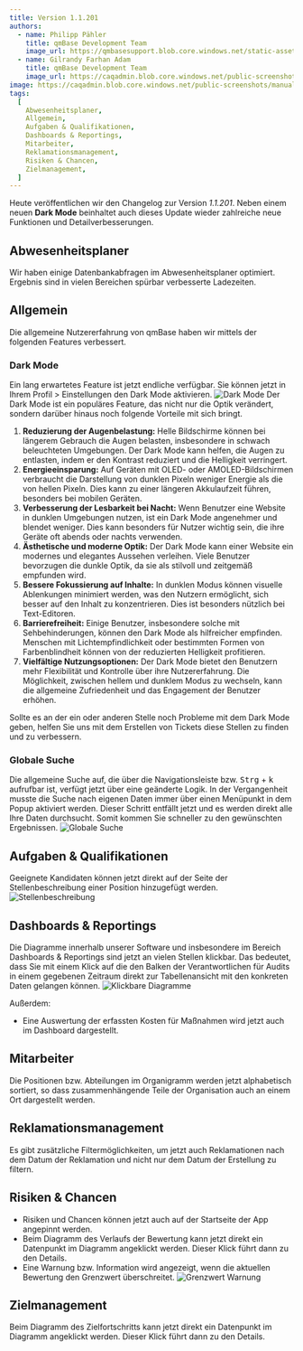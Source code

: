 ```yaml
---
title: Version 1.1.201
authors:
  - name: Philipp Pähler
    title: qmBase Development Team
    image_url: https://qmbasesupport.blob.core.windows.net/static-assets/img/persons/paehler_round.png
  - name: Gilrandy Farhan Adam
    title: qmBase Development Team
    image_url: https://caqadmin.blob.core.windows.net/public-screenshots/manual-screenshots/gilrand-profile-picture.jpg
image: https://caqadmin.blob.core.windows.net/public-screenshots/manual-screenshots/Screenshot%202024-05-31%20darkModeIntor.png
tags:
  [
    Abwesenheitsplaner,
    Allgemein,
    Aufgaben & Qualifikationen,
    Dashboards & Reportings,
    Mitarbeiter,
    Reklamationsmanagement,
    Risiken & Chancen,
    Zielmanagement,
  ]
---
```


Heute veröffentlichen wir den Changelog zur Version _1.1.201_. Neben einem neuen **Dark Mode** beinhaltet auch dieses Update wieder zahlreiche neue Funktionen und Detailverbesserungen.

<!--truncate-->

## Abwesenheitsplaner

Wir haben einige Datenbankabfragen im Abwesenheitsplaner optimiert. Ergebnis sind in vielen Bereichen spürbar verbesserte Ladezeiten.

## Allgemein

Die allgemeine Nutzererfahrung von qmBase haben wir mittels der folgenden Features verbessert.

### Dark Mode

Ein lang erwartetes Feature ist jetzt endliche verfügbar. Sie können jetzt in Ihrem Profil > Einstellungen den Dark Mode aktivieren.
![Dark Mode](https://caqadmin.blob.core.windows.net/public-screenshots/manual-screenshots/Screenshot%202024-05-31%20darkModeIntor.png)
Der Dark Mode ist ein populäres Feature, das nicht nur die Optik verändert, sondern darüber hinaus noch folgende Vorteile mit sich bringt.

1. **Reduzierung der Augenbelastung:**
   Helle Bildschirme können bei längerem Gebrauch die Augen belasten, insbesondere in schwach beleuchteten Umgebungen. Der Dark Mode kann helfen, die Augen zu entlasten, indem er den Kontrast reduziert und die Helligkeit verringert.
2. **Energieeinsparung:**
   Auf Geräten mit OLED- oder AMOLED-Bildschirmen verbraucht die Darstellung von dunklen Pixeln weniger Energie als die von hellen Pixeln. Dies kann zu einer längeren Akkulaufzeit führen, besonders bei mobilen Geräten.
3. **Verbesserung der Lesbarkeit bei Nacht:**
   Wenn Benutzer eine Website in dunklen Umgebungen nutzen, ist ein Dark Mode angenehmer und blendet weniger. Dies kann besonders für Nutzer wichtig sein, die ihre Geräte oft abends oder nachts verwenden.
4. **Ästhetische und moderne Optik:**
   Der Dark Mode kann einer Website ein modernes und elegantes Aussehen verleihen. Viele Benutzer bevorzugen die dunkle Optik, da sie als stilvoll und zeitgemäß empfunden wird.
5. **Bessere Fokussierung auf Inhalte:**
   In dunklen Modus können visuelle Ablenkungen minimiert werden, was den Nutzern ermöglicht, sich besser auf den Inhalt zu konzentrieren. Dies ist besonders nützlich bei Text-Editoren.
6. **Barrierefreiheit:**
   Einige Benutzer, insbesondere solche mit Sehbehinderungen, können den Dark Mode als hilfreicher empfinden. Menschen mit Lichtempfindlichkeit oder bestimmten Formen von Farbenblindheit können von der reduzierten Helligkeit profitieren.
7. **Vielfältige Nutzungsoptionen:**
   Der Dark Mode bietet den Benutzern mehr Flexibilität und Kontrolle über ihre Nutzererfahrung. Die Möglichkeit, zwischen hellem und dunklem Modus zu wechseln, kann die allgemeine Zufriedenheit und das Engagement der Benutzer erhöhen.

Sollte es an der ein oder anderen Stelle noch Probleme mit dem Dark Mode geben, helfen Sie uns mit dem Erstellen von Tickets diese Stellen zu finden und zu verbessern.

### Globale Suche

Die allgemeine Suche auf, die über die Navigationsleiste bzw. <kbd>Strg</kbd> + <kbd>k</kbd> aufrufbar ist, verfügt jetzt über eine geänderte Logik.
In der Vergangenheit musste die Suche nach eigenen Daten immer über einen Menüpunkt in dem Popup aktiviert werden. Dieser Schritt entfällt jetzt und es werden direkt alle Ihre Daten durchsucht.
Somit kommen Sie schneller zu den gewünschten Ergebnissen.
![Globale Suche](https://caqadmin.blob.core.windows.net/public-screenshots/manual-screenshots/20240531_globalSearch.gif)

## Aufgaben & Qualifikationen

Geeignete Kandidaten können jetzt direkt auf der Seite der Stellenbeschreibung einer Position hinzugefügt werden.
![Stellenbeschreibung](https://caqadmin.blob.core.windows.net/public-screenshots/manual-screenshots/Screenshot%202024-05-31%20detailsPageJobDescription.png)

## Dashboards & Reportings

Die Diagramme innerhalb unserer Software und insbesondere im Bereich Dashboards & Reportings sind jetzt an vielen Stellen klickbar.
Das bedeutet, dass Sie mit einem Klick auf die den Balken der Verantwortlichen für Audits in einem gegebenen Zeitraum direkt zur Tabellenansicht mit den konkreten Daten gelangen können.
![Klickbare Diagramme](https://caqadmin.blob.core.windows.net/public-screenshots/manual-screenshots/Screenshot%202024-05-31%20clickableChart.png)

Außerdem:

- Eine Auswertung der erfassten Kosten für Maßnahmen wird jetzt auch im Dashboard dargestellt.

## Mitarbeiter

Die Positionen bzw. Abteilungen im Organigramm werden jetzt alphabetisch sortiert, so dass zusammenhängende Teile der Organisation auch an einem Ort dargestellt werden.

## Reklamationsmanagement

Es gibt zusätzliche Filtermöglichkeiten, um jetzt auch Reklamationen nach dem Datum der Reklamation und nicht nur dem Datum der Erstellung zu filtern.

## Risiken & Chancen

- Risiken und Chancen können jetzt auch auf der Startseite der App angepinnt werden.
- Beim Diagramm des Verlaufs der Bewertung kann jetzt direkt ein Datenpunkt im Diagramm angeklickt werden. Dieser Klick führt dann zu den Details.
- Eine Warnung bzw. Information wird angezeigt, wenn die aktuellen Bewertung den Grenzwert überschreitet.
  ![Grenzwert Warnung](https://caqadmin.blob.core.windows.net/public-screenshots/manual-screenshots/Grenzwert.png)

## Zielmanagement

Beim Diagramm des Zielfortschritts kann jetzt direkt ein Datenpunkt im Diagramm angeklickt werden. Dieser Klick führt dann zu den Details.
